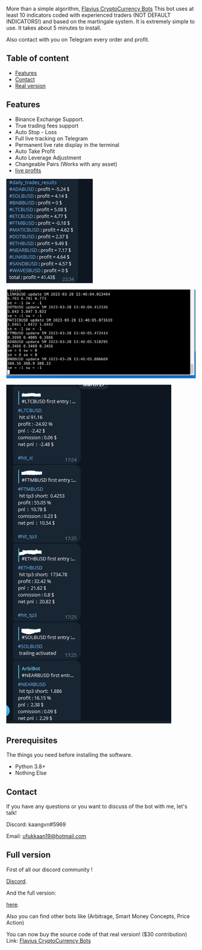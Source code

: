 


More than a simple algorithm, [Flavius CryptoCurrency Bots](https://flbot.sell.app/?browse=products&cursor=) This bot uses at least 10 indicators coded with experienced traders (NOT DEFAULT INDICATORS!) and based on the martingale system. It is extremely simple to use. It takes about 5 minutes to install.

Also contact with you on Telegram every order and profit.

## Table of content
* [Features](#features)
* [Contact](#contact)
* [Real version](#full-version)
<a name="features"/>
 
## Features

* Binance Exchange Support.
* True trading fees support
* Auto Stop - Loss
* Full live tracking on Telegram 
* Permanent live rate display in the terminal
* Auto Take Profit
* Auto Leverage Adjustment
* Changeable Pairs (Works with any asset)
* [live profits](https://discord.gg/6wts7KDE)

![Alt text](/6.PNG "Bot Daily Orders Message")

![Alt text](/14.PNG "Bot Terminal")

![Alt text](/532.PNG "Bot Telegram Orders Message")




<a name="prerequis"/>
 
## Prerequisites

The things you need before installing the software.

* Python 3.8+
* Nothing Else


 
## Contact

If you have any questions or you want to discuss of the bot with me, let's talk!

Discord: kaangvn#5969

Email: [ufukkaan19@hotmail.com](mailto:ufukkaan19@hotmail.com)

<a name="full-version"/>
 
## Full version

First of all our discord community ! 

[Discord](https://discord.gg/6wts7KDE). 

And the full version:

[here](https://flbot.sell.app/). 


Also you can find other bots like (Arbitrage, Smart Money Concepts, Price Action)

You can now buy the source code of that real version! ($30 contribution)
Link: [Flavius CryptoCurrency Bots](https://flbot.sell.app/?browse=products&cursor=)
